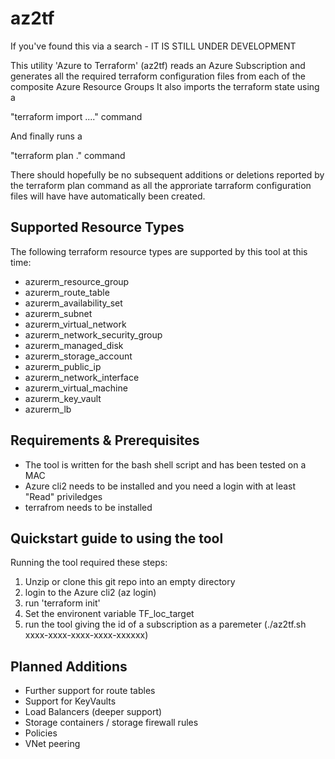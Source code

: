 # az2tf

If you've found this via a search - IT IS STILL UNDER DEVELOPMENT

This utility 'Azure to Terraform' (az2tf) 
reads an Azure Subscription and generates all the required terraform configuration files from each of the composite Azure Resource Groups
It also imports the terraform state using a

"terraform import ...." command

And finally runs a 

"terraform plan ."  command 

There should hopefully be no subsequent additions or deletions reported by the terraform plan command as all the approriate tarraform configuration files will have have automatically been created.

## Supported Resource Types

The following terraform resource types are supported by this tool at this time:

* azurerm_resource_group
* azurerm_route_table
* azurerm_availability_set
* azurerm_subnet
* azurerm_virtual_network
* azurerm_network_security_group
* azurerm_managed_disk
* azurerm_storage_account
* azurerm_public_ip
* azurerm_network_interface
* azurerm_virtual_machine
* azurerm_key_vault
* azurerm_lb

## Requirements & Prerequisites
+ The tool is written for the bash shell script and has been tested on a MAC
+ Azure cli2 needs to be installed and you need a login with at least "Read" priviledges
+ terrafrom needs to be installed


## Quickstart guide to using the tool

Running the tool required these steps:
1. Unzip or clone this git repo into an empty directory
1. login to the Azure cli2  (az login)
1. run 'terraform init'
1. Set the environent variable TF_loc_target
1. run the tool giving the id of a subscription as a paremeter  (./az2tf.sh  xxxx-xxxx-xxxx-xxxx-xxxxxx)


## Planned Additions

+ Further support for route tables
+ Support for KeyVaults
+ Load Balancers (deeper support)
+ Storage containers / storage firewall rules
+ Policies
+ VNet peering



